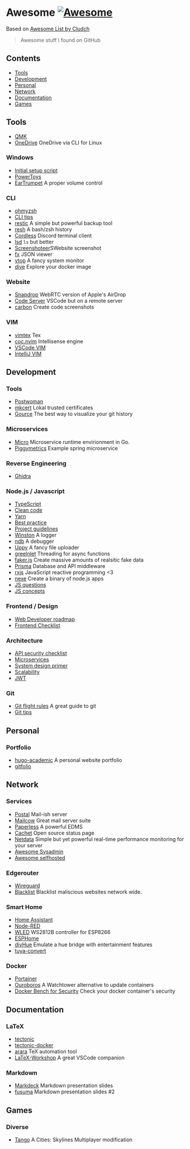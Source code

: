 # Awesome [![Awesome](https://awesome.re/badge.svg)](https://awesome.re)

Based on [Awesome List by Cludch](https://github.com/Cludch/Awesome)

> Awesome stuff I found on GitHub

## Contents

- [Tools](#tools)
- [Development](#development)
- [Personal](#personal)
- [Network](#network)
- [Documentation](#documentation)
- [Games](#games)

## Tools

- [QMK](https://github.com/qmk/qmk_firmware)
- [OneDrive](https://github.com/abraunegg/onedrive) OneDrive via CLI for Linux

### Windows

- [Initial setup script](https://github.com/Disassembler0/Win10-Initial-Setup-Script)
- [PowerToys](https://github.com/microsoft/PowerToys)
- [EarTrumpet](https://github.com/File-New-Project/EarTrumpet) A proper volume control

### CLI

- [ohmyzsh](https://github.com/ohmyzsh/ohmyzsh)
- [CLI tips](https://github.com/jlevy/the-art-of-command-line)
- [restic](https://github.com/restic/restic) A simple but powerful backup tool
- [resh](https://github.com/curusarn/resh) A bash/zsh history
- [Cordless](https://github.com/Bios-Marcel/cordless) Discord terminal client
- [lsd](https://github.com/Peltoche/lsd) `ls` but better
- [Screenshoteer](https://github.com/vladocar/screenshoteer)SWebsite screenshot
- [fx](https://github.com/antonmedv/fx) JSON viewer
- [ytop](https://github.com/cjbassi/ytop) A fancy system monitor
- [dive](https://github.com/wagoodman/dive) Explore your docker image

### Website

- [Snapdrop](https://snapdrop.net/) WebRTC version of Apple's AirDrop
- [Code Server](https://github.com/cdr/code-server) VSCode but on a remote server
- [carbon](https://github.com/carbon-app/carbon) Create code screenshots

### VIM

- [vimtex](https://github.com/lervag/vimtex) Tex
- [coc.nvim](https://github.com/neoclide/coc.nvim) Intellisense engine
- [VSCode VIM](https://github.com/VSCodeVim/Vim)
- [IntelliJ VIM](https://github.com/JetBrains/ideavim)

## Development

### Tools

- [Postwoman](https://github.com/liyasthomas/postwoman)
- [mkcert](https://github.com/FiloSottile/mkcert) Lokal trusted certificates
- [Gource](https://gource.io/) The best way to visualize your git history

### Microservices

- [Micro](https://github.com/micro/micro) Microservice runtime envirionment in Go.
- [Piggymetrics](https://github.com/sqshq/piggymetrics) Example spring microservice

### Reverse Engineering

- [Ghidra](https://github.com/NationalSecurityAgency/ghidra)

### Node.js / Javascript

- [TypeScript](https://github.com/microsoft/TypeScript)
- [Clean code](https://github.com/ryanmcdermott/clean-code-javascript)
- [Yarn](https://github.com/yarnpkg/yarn)
- [Best practice](https://github.com/goldbergyoni/nodebestpractices)
- [Project guidelines](https://github.com/elsewhencode/project-guidelines)
- [Winston](https://github.com/winstonjs/winston) A logger
- [ndb](https://github.com/GoogleChromeLabs/ndb) A debugger
- [Uppy](https://github.com/transloadit/uppy) A fancy file uploader
- [greelnlet](https://github.com/developit/greenlet) Threading for async functions
- [faker.js](https://github.com/Marak/faker.js) Create massive amounts of realsitic fake data
- [Prisma](https://github.com/prisma/prisma) Database and API middleware
- [rxjs](https://github.com/ReactiveX/rxjs) JavaScript reactive programming <3
- [nexe](https://github.com/nexe/nexe) Create a binary of node.js apps
- [JS questions](https://github.com/lydiahallie/javascript-questions)
- [JS concepts](https://github.com/leonardomso/33-js-concepts)

### Frontend / Design

- [Web Developer roadmap](https://github.com/kamranahmedse/developer-roadmap)
- [Frontend Checklist](https://github.com/thedaviddias/Front-End-Checklist)

### Architecture

- [API security checklist](https://github.com/shieldfy/API-Security-Checklist)
- [Microservices](https://github.com/mfornos/awesome-microservices)
- [System design primer](https://github.com/donnemartin/system-design-primer)
- [Scalability](https://github.com/binhnguyennus/awesome-scalability)
- [JWT](https://github.com/dwyl/learn-json-web-tokens)

### Git

- [Git flight rules](https://github.com/k88hudson/git-flight-rules) A great guide to git
- [Git tips](https://github.com/git-tips/tips)

## Personal

### Portfolio

- [hugo-academic](https://github.com/gcushen/hugo-academic) A personal website portfolio
- [gitfolio](https://github.com/imfunniee/gitfolio)

## Network

### Services

- [Postal](https://github.com/postalhq/postal) Mail-ish server
- [Mailcow](https://github.com/mailcow/mailcow-dockerized) Great mail server suite
- [Paperless](https://github.com/the-paperless-project/paperless) A powerful EDMS
- [Cachet](https://github.com/CachetHQ/Cachet) Open source status page
- [Netdata](https://github.com/netdata/netdata) Simple but yet powerful real-time performance monitoring for your server
- [Awesome Sysadmin](https://github.com/n1trux/awesome-sysadmin)
- [Awesome selfhosted](https://github.com/awesome-selfhosted/awesome-selfhosted)

### Edgerouter

- [Wireguard](https://github.com/Lochnair/vyatta-wireguard)
- [Blacklist](https://github.com/britannic/blacklist) Blacklist maliscious websites network wide.

### Smart Home

- [Home Assistant](https://www.home-assistant.io/)
- [Node-RED](https://github.com/node-red/node-red)
- [WLED](https://github.com/Aircoookie/WLED) WS2812B controller for ESP8266
- [ESPHome](https://github.com/esphome/esphome)
- [diyHue](https://github.com/diyhue/diyHue) Emulate a hue bridge with entertainment features
- [tuya-convert](https://github.com/ct-Open-Source/tuya-convert)

### Docker

- [Portainer](https://portainer.io)
- [Ouroboros](https://github.com/pyouroboros/ouroboros) A Watchtower alternative to update containers
- [Docker Bench for Security](https://github.com/docker/docker-bench-security) Check your docker container's security

## Documentation

### LaTeX

- [tectonic](https://github.com/tectonic-typesetting/tectonic)
- [tectonic-docker](https://github.com/rekka/tectonic-docker)
- [arara](https://github.com/cereda/arara) TeX automation tool
- [LaTeX-Workshop](https://github.com/James-Yu/LaTeX-Workshop) A great VSCode companion

### Markdown

- [Markdeck](https://github.com/arnehilmann/markdeck) Markdown presentation slides
- [fusuma](https://github.com/hiroppy/fusuma) Markdown presentation slides #2

## Games

### Diverse

- [Tango](https://github.com/DominicMaas/Tango) A Cities: Skylines Multiplayer modification
